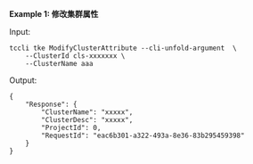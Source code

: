 **Example 1: 修改集群属性**



Input: 

```
tccli tke ModifyClusterAttribute --cli-unfold-argument  \
    --ClusterId cls-xxxxxxx \
    --ClusterName aaa
```

Output: 
```
{
    "Response": {
        "ClusterName": "xxxxx",
        "ClusterDesc": "xxxxx",
        "ProjectId": 0,
        "RequestId": "eac6b301-a322-493a-8e36-83b295459398"
    }
}
```

